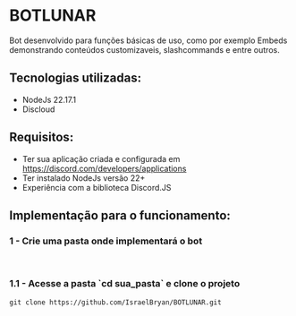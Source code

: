 # BOTLUNAR

Bot desenvolvido para funções básicas de uso, como por exemplo Embeds demonstrando conteúdos customizaveis, slashcommands e entre outros.

## Tecnologias utilizadas:

- NodeJs 22.17.1
- Discloud

## Requisitos:

- Ter sua aplicação criada e configurada em https://discord.com/developers/applications
- Ter instalado NodeJs versão 22+
- Experiência com a biblioteca Discord.JS

## Implementação para o funcionamento:

<h3>1 - Crie uma pasta onde implementará o bot</h3>
<br>
<h3>1.1 - Acesse a pasta `cd sua_pasta` e clone o projeto</h3>

```
git clone https://github.com/IsraelBryan/BOTLUNAR.git

```
<br>
